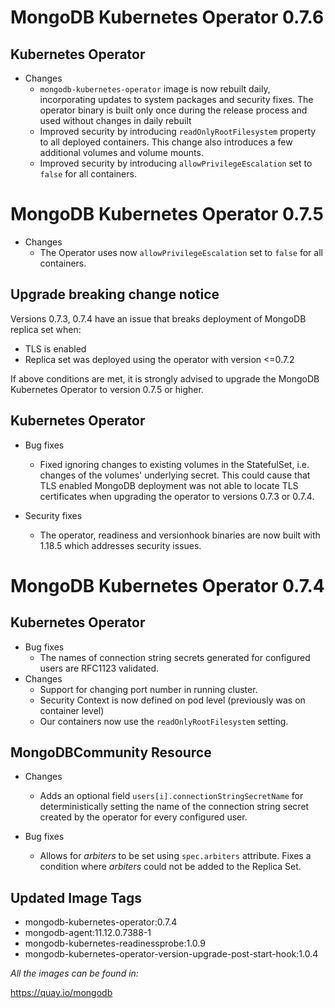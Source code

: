 # MongoDB Kubernetes Operator 0.7.6

## Kubernetes Operator

- Changes
  - `mongodb-kubernetes-operator` image is now rebuilt daily, incorporating updates to system packages and security fixes. The operator binary is built only once during the release process and used without changes in daily rebuilt
  - Improved security by introducing `readOnlyRootFilesystem` property to all deployed containers. This change also introduces a few additional volumes and volume mounts.
  - Improved security by introducing `allowPrivilegeEscalation` set to `false` for all containers.

# MongoDB Kubernetes Operator 0.7.5

- Changes
  - The Operator uses now `allowPrivilegeEscalation` set to `false` for all containers.

## Upgrade breaking change notice
Versions 0.7.3, 0.7.4 have an issue that breaks deployment of MongoDB replica set when:
* TLS is enabled
* Replica set was deployed using the operator with version <=0.7.2

If above conditions are met, it is strongly advised to upgrade the MongoDB Kubernetes Operator to version 0.7.5 or higher.

## Kubernetes Operator

- Bug fixes
  - Fixed ignoring changes to existing volumes in the StatefulSet, i.e. changes of the volumes' underlying secret. This could cause that TLS enabled MongoDB deployment was not able to locate TLS certificates when upgrading the operator to versions 0.7.3 or 0.7.4.   

- Security fixes
  - The operator, readiness and versionhook binaries are now built with 1.18.5 which addresses security issues.

# MongoDB Kubernetes Operator 0.7.4

## Kubernetes Operator

- Bug fixes
  - The names of connection string secrets generated for configured users are RFC1123 validated.
- Changes
  - Support for changing port number in running cluster.
  - Security Context is now defined on pod level (previously was on container level)
  - Our containers now use the `readOnlyRootFilesystem` setting.

## MongoDBCommunity Resource

- Changes
  - Adds an optional field `users[i].connectionStringSecretName` for deterministically setting the name of the connection string secret created by the operator for every configured user.

- Bug fixes
  - Allows for *arbiters* to be set using `spec.arbiters` attribute. Fixes a condition where *arbiters* could not be added to the Replica Set.

## Updated Image Tags

- mongodb-kubernetes-operator:0.7.4
- mongodb-agent:11.12.0.7388-1
- mongodb-kubernetes-readinessprobe:1.0.9
- mongodb-kubernetes-operator-version-upgrade-post-start-hook:1.0.4

_All the images can be found in:_

https://quay.io/mongodb
